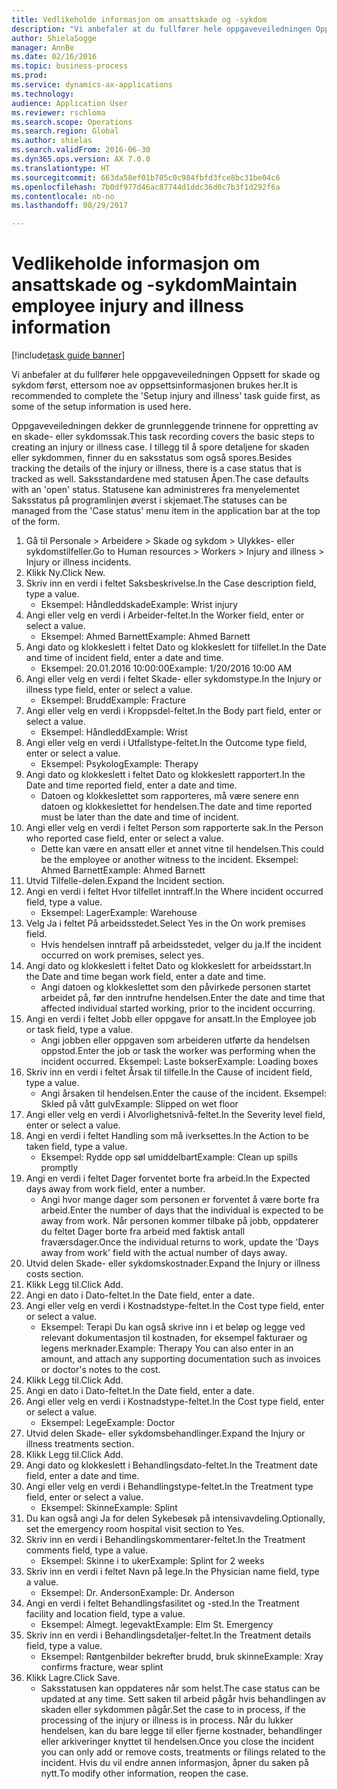 ```yaml
--- 
title: Vedlikeholde informasjon om ansattskade og -sykdom
description: "Vi anbefaler at du fullfører hele oppgaveveiledningen Oppsett for skade og sykdom først, ettersom noe av oppsettsinformasjonen brukes her."
author: ShielaSogge
manager: AnnBe
ms.date: 02/16/2016
ms.topic: business-process
ms.prod: 
ms.service: dynamics-ax-applications
ms.technology: 
audience: Application User
ms.reviewer: rschloma
ms.search.scope: Operations
ms.search.region: Global
ms.author: shielas
ms.search.validFrom: 2016-06-30
ms.dyn365.ops.version: AX 7.0.0
ms.translationtype: HT
ms.sourcegitcommit: 663da58ef01b705c0c984fbfd3fce8bc31be04c6
ms.openlocfilehash: 7b0df977d46ac87744d1ddc36d0c7b3f1d292f6a
ms.contentlocale: nb-no
ms.lasthandoff: 08/29/2017

---
```

# <a name="maintain-employee-injury-and-illness-information"></a><span data-ttu-id="daa2a-103">Vedlikeholde informasjon om ansattskade og -sykdom</span><span class="sxs-lookup"><span data-stu-id="daa2a-103">Maintain employee injury and illness information</span></span>

[!include[task guide banner](../../includes/task-guide-banner.md)]

<span data-ttu-id="daa2a-104">Vi anbefaler at du fullfører hele oppgaveveiledningen Oppsett for skade og sykdom først, ettersom noe av oppsettsinformasjonen brukes her.</span><span class="sxs-lookup"><span data-stu-id="daa2a-104">It is recommended to complete the 'Setup injury and illness' task guide first, as some of the setup information is used here.</span></span> 



<span data-ttu-id="daa2a-105">Oppgaveveiledningen dekker de grunnleggende trinnene for oppretting av en skade- eller sykdomssak.</span><span class="sxs-lookup"><span data-stu-id="daa2a-105">This task recording covers the basic steps to creating an injury or illness case.</span></span> <span data-ttu-id="daa2a-106">I tillegg til å spore detaljene for skaden eller sykdommen, finner du en saksstatus som også spores.</span><span class="sxs-lookup"><span data-stu-id="daa2a-106">Besides tracking the details of the injury or illness, there is a case status that is tracked as well.</span></span>  <span data-ttu-id="daa2a-107">Saksstandardene med statusen Åpen.</span><span class="sxs-lookup"><span data-stu-id="daa2a-107">The case defaults with an 'open' status.</span></span>  <span data-ttu-id="daa2a-108">Statusene kan administreres fra menyelementet Saksstatus på programlinjen øverst i skjemaet.</span><span class="sxs-lookup"><span data-stu-id="daa2a-108">The statuses can be managed from the 'Case status' menu item in the application bar at the top of the form.</span></span>

1. <span data-ttu-id="daa2a-109">Gå til Personale > Arbeidere > Skade og sykdom > Ulykkes- eller sykdomstilfeller.</span><span class="sxs-lookup"><span data-stu-id="daa2a-109">Go to Human resources > Workers > Injury and illness > Injury or illness incidents.</span></span>
2. <span data-ttu-id="daa2a-110">Klikk Ny.</span><span class="sxs-lookup"><span data-stu-id="daa2a-110">Click New.</span></span>
3. <span data-ttu-id="daa2a-111">Skriv inn en verdi i feltet Saksbeskrivelse.</span><span class="sxs-lookup"><span data-stu-id="daa2a-111">In the Case description field, type a value.</span></span>
    * <span data-ttu-id="daa2a-112">Eksempel: Håndleddskade</span><span class="sxs-lookup"><span data-stu-id="daa2a-112">Example:  Wrist injury</span></span>  
4. <span data-ttu-id="daa2a-113">Angi eller velg en verdi i Arbeider-feltet.</span><span class="sxs-lookup"><span data-stu-id="daa2a-113">In the Worker field, enter or select a value.</span></span>
    * <span data-ttu-id="daa2a-114">Eksempel: Ahmed Barnett</span><span class="sxs-lookup"><span data-stu-id="daa2a-114">Example: Ahmed Barnett</span></span>  
5. <span data-ttu-id="daa2a-115">Angi dato og klokkeslett i feltet Dato og klokkeslett for tilfellet.</span><span class="sxs-lookup"><span data-stu-id="daa2a-115">In the Date and time of incident field, enter a date and time.</span></span>
    * <span data-ttu-id="daa2a-116">Eksempel: 20.01.2016 10:00:00</span><span class="sxs-lookup"><span data-stu-id="daa2a-116">Example:  1/20/2016 10:00 AM</span></span>  
6. <span data-ttu-id="daa2a-117">Angi eller velg en verdi i feltet Skade- eller sykdomstype.</span><span class="sxs-lookup"><span data-stu-id="daa2a-117">In the Injury or illness type field, enter or select a value.</span></span>
    * <span data-ttu-id="daa2a-118">Eksempel: Brudd</span><span class="sxs-lookup"><span data-stu-id="daa2a-118">Example:  Fracture</span></span>  
7. <span data-ttu-id="daa2a-119">Angi eller velg en verdi i Kroppsdel-feltet.</span><span class="sxs-lookup"><span data-stu-id="daa2a-119">In the Body part field, enter or select a value.</span></span>
    * <span data-ttu-id="daa2a-120">Eksempel: Håndledd</span><span class="sxs-lookup"><span data-stu-id="daa2a-120">Example:  Wrist</span></span>  
8. <span data-ttu-id="daa2a-121">Angi eller velg en verdi i Utfallstype-feltet.</span><span class="sxs-lookup"><span data-stu-id="daa2a-121">In the Outcome type field, enter or select a value.</span></span>
    * <span data-ttu-id="daa2a-122">Eksempel: Psykolog</span><span class="sxs-lookup"><span data-stu-id="daa2a-122">Example:  Therapy</span></span>  
9. <span data-ttu-id="daa2a-123">Angi dato og klokkeslett i feltet Dato og klokkeslett rapportert.</span><span class="sxs-lookup"><span data-stu-id="daa2a-123">In the Date and time reported field, enter a date and time.</span></span>
    * <span data-ttu-id="daa2a-124">Datoen og klokkeslettet som rapporteres, må være senere enn datoen og klokkeslettet for hendelsen.</span><span class="sxs-lookup"><span data-stu-id="daa2a-124">The date and time reported must be later than the date and time of incident.</span></span>  
10. <span data-ttu-id="daa2a-125">Angi eller velg en verdi i feltet Person som rapporterte sak.</span><span class="sxs-lookup"><span data-stu-id="daa2a-125">In the Person who reported case field, enter or select a value.</span></span>
    * <span data-ttu-id="daa2a-126">Dette kan være en ansatt eller et annet vitne til hendelsen.</span><span class="sxs-lookup"><span data-stu-id="daa2a-126">This could be the employee or another witness to the incident.</span></span>  <span data-ttu-id="daa2a-127">Eksempel: Ahmed Barnett</span><span class="sxs-lookup"><span data-stu-id="daa2a-127">Example: Ahmed Barnett</span></span>  
11. <span data-ttu-id="daa2a-128">Utvid Tilfelle-delen.</span><span class="sxs-lookup"><span data-stu-id="daa2a-128">Expand the Incident section.</span></span>
12. <span data-ttu-id="daa2a-129">Angi en verdi i feltet Hvor tilfellet inntraff.</span><span class="sxs-lookup"><span data-stu-id="daa2a-129">In the Where incident occurred field, type a value.</span></span>
    * <span data-ttu-id="daa2a-130">Eksempel: Lager</span><span class="sxs-lookup"><span data-stu-id="daa2a-130">Example:  Warehouse</span></span>  
13. <span data-ttu-id="daa2a-131">Velg Ja i feltet På arbeidsstedet.</span><span class="sxs-lookup"><span data-stu-id="daa2a-131">Select Yes in the On work premises field.</span></span>
    * <span data-ttu-id="daa2a-132">Hvis hendelsen inntraff på arbeidsstedet, velger du ja.</span><span class="sxs-lookup"><span data-stu-id="daa2a-132">If the incident occurred on work premises, select yes.</span></span>  
14. <span data-ttu-id="daa2a-133">Angi dato og klokkeslett i feltet Dato og klokkeslett for arbeidsstart.</span><span class="sxs-lookup"><span data-stu-id="daa2a-133">In the Date and time began work field, enter a date and time.</span></span>
    * <span data-ttu-id="daa2a-134">Angi datoen og klokkeslettet som den påvirkede personen startet arbeidet på, før den inntrufne hendelsen.</span><span class="sxs-lookup"><span data-stu-id="daa2a-134">Enter the date and time that affected individual started working, prior to the incident occurring.</span></span>  
15. <span data-ttu-id="daa2a-135">Angi en verdi i feltet Jobb eller oppgave for ansatt.</span><span class="sxs-lookup"><span data-stu-id="daa2a-135">In the Employee job or task field, type a value.</span></span>
    * <span data-ttu-id="daa2a-136">Angi jobben eller oppgaven som arbeideren utførte da hendelsen oppstod.</span><span class="sxs-lookup"><span data-stu-id="daa2a-136">Enter the job or task the worker was performing when the incident occurred.</span></span>  <span data-ttu-id="daa2a-137">Eksempel: Laste bokser</span><span class="sxs-lookup"><span data-stu-id="daa2a-137">Example:  Loading boxes</span></span>  
16. <span data-ttu-id="daa2a-138">Skriv inn en verdi i feltet Årsak til tilfelle.</span><span class="sxs-lookup"><span data-stu-id="daa2a-138">In the Cause of incident field, type a value.</span></span>
    * <span data-ttu-id="daa2a-139">Angi årsaken til hendelsen.</span><span class="sxs-lookup"><span data-stu-id="daa2a-139">Enter the cause of the incident.</span></span>  <span data-ttu-id="daa2a-140">Eksempel: Skled på vått gulv</span><span class="sxs-lookup"><span data-stu-id="daa2a-140">Example:  Slipped on wet floor</span></span>  
17. <span data-ttu-id="daa2a-141">Angi eller velg en verdi i Alvorlighetsnivå-feltet.</span><span class="sxs-lookup"><span data-stu-id="daa2a-141">In the Severity level field, enter or select a value.</span></span>
18. <span data-ttu-id="daa2a-142">Angi en verdi i feltet Handling som må iverksettes.</span><span class="sxs-lookup"><span data-stu-id="daa2a-142">In the Action to be taken field, type a value.</span></span>
    * <span data-ttu-id="daa2a-143">Eksempel: Rydde opp søl umiddelbart</span><span class="sxs-lookup"><span data-stu-id="daa2a-143">Example:  Clean up spills promptly</span></span>  
19. <span data-ttu-id="daa2a-144">Angi en verdi i feltet Dager forventet borte fra arbeid.</span><span class="sxs-lookup"><span data-stu-id="daa2a-144">In the Expected days away from work field, enter a number.</span></span>
    * <span data-ttu-id="daa2a-145">Angi hvor mange dager som personen er forventet å være borte fra arbeid.</span><span class="sxs-lookup"><span data-stu-id="daa2a-145">Enter the number of days that the individual is expected to be away from work.</span></span>  <span data-ttu-id="daa2a-146">Når personen kommer tilbake på jobb, oppdaterer du feltet Dager borte fra arbeid med faktisk antall fraværsdager.</span><span class="sxs-lookup"><span data-stu-id="daa2a-146">Once the individual returns to work, update the 'Days away from work' field with the actual number of days away.</span></span>  
20. <span data-ttu-id="daa2a-147">Utvid delen Skade- eller sykdomskostnader.</span><span class="sxs-lookup"><span data-stu-id="daa2a-147">Expand the Injury or illness costs section.</span></span>
21. <span data-ttu-id="daa2a-148">Klikk Legg til.</span><span class="sxs-lookup"><span data-stu-id="daa2a-148">Click Add.</span></span>
22. <span data-ttu-id="daa2a-149">Angi en dato i Dato-feltet.</span><span class="sxs-lookup"><span data-stu-id="daa2a-149">In the Date field, enter a date.</span></span>
23. <span data-ttu-id="daa2a-150">Angi eller velg en verdi i Kostnadstype-feltet.</span><span class="sxs-lookup"><span data-stu-id="daa2a-150">In the Cost type field, enter or select a value.</span></span>
    * <span data-ttu-id="daa2a-151">Eksempel: Terapi Du kan også skrive inn i et beløp og legge ved relevant dokumentasjon til kostnaden, for eksempel fakturaer og legens merknader.</span><span class="sxs-lookup"><span data-stu-id="daa2a-151">Example:  Therapy    You can also enter in an amount, and attach any supporting documentation such as invoices or doctor's notes to the cost.</span></span>  
24. <span data-ttu-id="daa2a-152">Klikk Legg til.</span><span class="sxs-lookup"><span data-stu-id="daa2a-152">Click Add.</span></span>
25. <span data-ttu-id="daa2a-153">Angi en dato i Dato-feltet.</span><span class="sxs-lookup"><span data-stu-id="daa2a-153">In the Date field, enter a date.</span></span>
26. <span data-ttu-id="daa2a-154">Angi eller velg en verdi i Kostnadstype-feltet.</span><span class="sxs-lookup"><span data-stu-id="daa2a-154">In the Cost type field, enter or select a value.</span></span>
    * <span data-ttu-id="daa2a-155">Eksempel: Lege</span><span class="sxs-lookup"><span data-stu-id="daa2a-155">Example: Doctor</span></span>  
27. <span data-ttu-id="daa2a-156">Utvid delen Skade- eller sykdomsbehandlinger.</span><span class="sxs-lookup"><span data-stu-id="daa2a-156">Expand the Injury or illness treatments section.</span></span>
28. <span data-ttu-id="daa2a-157">Klikk Legg til.</span><span class="sxs-lookup"><span data-stu-id="daa2a-157">Click Add.</span></span>
29. <span data-ttu-id="daa2a-158">Angi dato og klokkeslett i Behandlingsdato-feltet.</span><span class="sxs-lookup"><span data-stu-id="daa2a-158">In the Treatment date field, enter a date and time.</span></span>
30. <span data-ttu-id="daa2a-159">Angi eller velg en verdi i Behandlingstype-feltet.</span><span class="sxs-lookup"><span data-stu-id="daa2a-159">In the Treatment type field, enter or select a value.</span></span>
    * <span data-ttu-id="daa2a-160">Eksempel: Skinne</span><span class="sxs-lookup"><span data-stu-id="daa2a-160">Example:  Splint</span></span>  
31. <span data-ttu-id="daa2a-161">Du kan også angi Ja for delen Sykebesøk på intensivavdeling.</span><span class="sxs-lookup"><span data-stu-id="daa2a-161">Optionally, set the emergency room hospital visit section to Yes.</span></span>
32. <span data-ttu-id="daa2a-162">Skriv inn en verdi i Behandlingskommentarer-feltet.</span><span class="sxs-lookup"><span data-stu-id="daa2a-162">In the Treatment comments field, type a value.</span></span>
    * <span data-ttu-id="daa2a-163">Eksempel: Skinne i to uker</span><span class="sxs-lookup"><span data-stu-id="daa2a-163">Example:  Splint for 2 weeks</span></span>  
33. <span data-ttu-id="daa2a-164">Skriv inn en verdi i feltet Navn på lege.</span><span class="sxs-lookup"><span data-stu-id="daa2a-164">In the Physician name field, type a value.</span></span>
    * <span data-ttu-id="daa2a-165">Eksempel: Dr. Anderson</span><span class="sxs-lookup"><span data-stu-id="daa2a-165">Example:  Dr. Anderson</span></span>  
34. <span data-ttu-id="daa2a-166">Angi en verdi i feltet Behandlingsfasilitet og -sted.</span><span class="sxs-lookup"><span data-stu-id="daa2a-166">In the Treatment facility and location field, type a value.</span></span>
    * <span data-ttu-id="daa2a-167">Eksempel: Almegt. legevakt</span><span class="sxs-lookup"><span data-stu-id="daa2a-167">Example:  Elm St. Emergency</span></span>  
35. <span data-ttu-id="daa2a-168">Skriv inn en verdi i Behandlingsdetaljer-feltet.</span><span class="sxs-lookup"><span data-stu-id="daa2a-168">In the Treatment details field, type a value.</span></span>
    * <span data-ttu-id="daa2a-169">Eksempel: Røntgenbilder bekrefter brudd, bruk skinne</span><span class="sxs-lookup"><span data-stu-id="daa2a-169">Example:  Xray confirms fracture, wear splint</span></span>  
36. <span data-ttu-id="daa2a-170">Klikk Lagre.</span><span class="sxs-lookup"><span data-stu-id="daa2a-170">Click Save.</span></span>
    * <span data-ttu-id="daa2a-171">Saksstatusen kan oppdateres når som helst.</span><span class="sxs-lookup"><span data-stu-id="daa2a-171">The case status can be updated at any time.</span></span>  <span data-ttu-id="daa2a-172">Sett saken til arbeid pågår hvis behandlingen av skaden eller sykdommen pågår.</span><span class="sxs-lookup"><span data-stu-id="daa2a-172">Set the case to in process, if the processing of the injury or illness is in process.</span></span>  <span data-ttu-id="daa2a-173">Når du lukker hendelsen, kan du bare legge til eller fjerne kostnader, behandlinger eller arkiveringer knyttet til hendelsen.</span><span class="sxs-lookup"><span data-stu-id="daa2a-173">Once you close the incident you can only add or remove costs, treatments or filings related to the incident.</span></span>  <span data-ttu-id="daa2a-174">Hvis du vil endre annen informasjon, åpner du saken på nytt.</span><span class="sxs-lookup"><span data-stu-id="daa2a-174">To modify other information, reopen the case.</span></span>  


